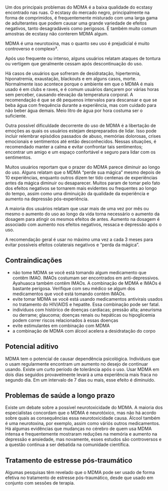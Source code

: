 Um dos principais problemas do MDMA é a baixa qualidade do ecstasy encontrado nas ruas. O ecstasy do mercado negro, principalmente na forma de comprimidos, é frequentemente misturado com uma larga gama de adulterantes que podem causar uma grande variedade de efeitos negativos, tanto desagradáveis como perigosos. É também muito comum amostras de ecstasy não conterem MDMA algum.

MDMA é uma neurotoxina, mas o quanto seu uso é prejudicial é muito controverso e complexo³.

Após uso frequente ou intenso, alguns usuários relatam ataques de tontura ou vertigem que geralmente cessam após descontinuação do uso.

Há casos de usuários que sofreram de desidratação, hipertermia, hiponatremia, exaustação, blackouts e em alguns casos, morte. Normalmente isso acontece porque o ambiente em que o MDMA é mais usado é em clubs e raves, e é comum usuários dançarem por várias horas sem perceber, causando elevação da temperatura corporal. A recomendação é que se dê pequenos intervalos para descansar e que se beba água com frequência durante a experiência, mas com cuidado para não beber água demais. Meio litro de água por hora costuma ser o suficiente.

Outra possível dificuldade decorrente do uso de MDMA é a libertação de emoções as quais os usuários estejam despreparados de lidar. Isso pode incluir relembrar episódios passados de abuso, memórias dolorosas, crises emocionais e sentimentos até então desconhecidos. Nessas situações, é recomendado manter a calma e evitar confrontar tais sentimentos; encontrar um amigo e um espaço confortável e seguro para lidar com os sentimentos.

Muitos usuários reportam que o prazer do MDMA parece diminuir ao longo do uso. Alguns relatam que o MDMA “perde sua mágica” mesmo depois de 10 experiências, enquanto outros dizem ter tido centenas de experiências antes da mágica diminuir ou desaparecer. Muitos param de tomar pelo fato dos efeitos negativos se tornarem mais evidentes ou frequentes ao longo do tempo, assim como uma diminuição da qualidade da experiência e aumento na depressão pós-experiência.

A maioria dos usuários relatam que usar mais de uma vez por mês ou mesmo o aumento do uso ao longo da vida torna necessário o aumento da dosagem para atingir os mesmos efeitos de antes. Aumento na dosagem é associado com aumento nos efeitos negativos, ressaca e depressão após o uso.

A recomendação geral é usar no máximo uma vez a cada 3 meses para evitar possíveis efeitos colaterais negativos e “perda da mágica”.

## Contraindicações

- não tome MDMA se você está tomando algum medicamento que contêm IMAO. IMAOs costumam ser encontrados em anti-depressivos. Ayahuasca também contêm IMAOs. A combinação de MDMA e IMAOs é bastante perigosa. Verifique com seu médico se algum dos medicamentos que você está tomando contém IMAOs.
- evite tomar MDMA se você está usando medicamentos antivirais usados no tratamento do HIV/AIDS e hepatite. Essa combinação pode ser fatal.
- indivíduos com histórico de doenças cardíacas; pressão alta; aneurisma ou derrame; glaucoma; doenças renais ou hepáticas ou hipoglicemia podem correr riscos relacionados à essas doenças
- evite estimulantes em combinação com MDMA
- a combinação de MDMA com álcool acelera a desidratação do corpo

## Potencial aditivo

MDMA tem o potencial de causar dependência psicológica. Indivíduos que o usam regularmente encontram um aumento no desejo de continuar usando. Existe um curto período de tolerância após o uso. Usar MDMA em dois dias seguidos provavelmente levará a uma experiência mais fraca no segundo dia. Em um intervalo de 7 dias ou mais, esse efeito é diminuído.

## Problemas de saúde a longo prazo

Existe um debate sobre a possível neurotoxicidade do MDMA. A maioria dos especialistas concordam que o MDMA é neurotóxico, mas não há acordo sobre quais as consequências essa neurotoxicidade causa. Álcool também é uma neurotoxina, por exemplo, assim como váriós outros medicamentos. Há algumas evidências que mudanças no cérebro de quem usa MDMA intensa e frequentemente mostraram reduções na memória e aumento na depressão e ansiedade, mas novamente, esses estudos são controversos e a questão continua a ser debatida na comunidade científica.

## Tratamento de estresse pós-traumático

Algumas pesquisas têm revelado que o MDMA pode ser usado de forma efetiva no tratamento de estresse pós-traumático, desde que usado em conjunto com sessões de terapia.